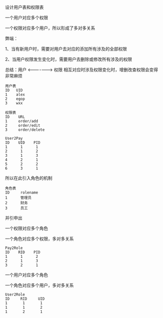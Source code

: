 设计用户表和权限表

一个用户对应多个权限

一个权限对应多个用户，所以形成了多对多关系

弊端：

1、当有新用户时，需要对用户去对应的添加所有涉及的全部权限

2、当用户权限发生变化时，需要用户去删除或修改所有涉及的权限

总结：用户 <-------> 权限 相互对应时涉及权限变化时，增删改查权限会变得非常麻烦

```
用户表                    
ID   UID
1    alex
2    egop
3    wxx
```

```
权限表
ID    URL
1     order/add
2     order/edit
3     order/delete
```

```
User2Pay
ID    UID    PID
1      1      1
2      1      2
3      1      3
4      2      1
5      2      2
6      3      1
```



所以在此引入角色的机制

```
角色表
ID     rolename
1      管理员
2      财务
3      员工
```

并引申出

一个权限对应多个角色

一个角色对应多个权限，多对多关系

```
Pay2Role
ID    RID    PID
1      1      2
2      1      3
3      2      1
```
一个用户对应多个角色

一个角色对应多个用户，多对多关系

```
User2Role
ID     RID     UID
1       1       1
1       1       2
1       2       1
```

